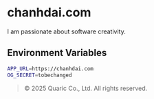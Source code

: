 # chanhdai.com

I am passionate about software creativity.

## Environment Variables

```bash
APP_URL=https://chanhdai.com
OG_SECRET=tobechanged

```
> © 2025 Quaric Co., Ltd. All rights reserved.
